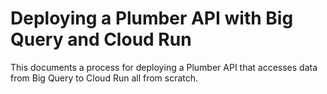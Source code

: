# Deploying a Plumber API with Big Query and Cloud Run

This documents a process for deploying a Plumber API that accesses data from Big Query to Cloud Run all from scratch.

